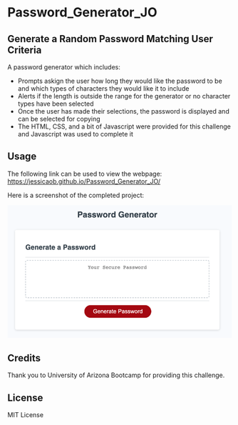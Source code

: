 # Password_Generator_JO

## Generate a Random Password Matching User Criteria

A password generator which includes:

- Prompts askign the user how long they would like the password to be and which types of characters they would like it to include
- Alerts if the length is outside the range for the generator or no character types have been selected
- Once the user has made their selections, the password is displayed and can be selected for copying
- The HTML, CSS, and a bit of Javascript were provided for this challenge and Javascript was used to complete it

## Usage

The following link can be used to view the webpage: 
https://jessicaob.github.io/Password_Generator_JO/ 

Here is a screenshot of the completed project: 

![Webpage Screenshot](./Assets/PassGenScreenshot.png)

## Credits

Thank you to University of Arizona Bootcamp for providing this challenge.

## License

MIT License
